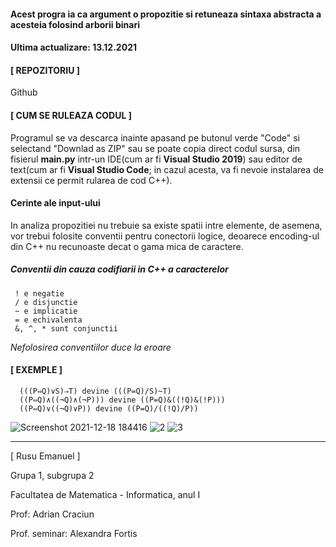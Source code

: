 #### Acest progra ia ca argument o propozitie si retuneaza sintaxa abstracta a acesteia folosind arborii binari

#### Ultima actualizare: 13.12.2021


#### [ REPOZITORIU ]

  Github

#### [ CUM SE RULEAZA CODUL ]

Programul se va descarca inainte apasand pe butonul verde "Code" si selectand "Downlad as ZIP" sau se poate copia direct codul sursa, din fisierul **main.py** intr-un IDE(cum ar fi **Visual Studio 2019**) sau editor de text(cum ar fi **Visual Studio Code**; in cazul acesta, va fi nevoie instalarea de extensii ce permit rularea de cod C++).

#### Cerinte ale input-ului

In analiza propozitiei nu trebuie sa existe spatii intre elemente, de asemena, vor trebui folosite conventii pentru conectorii logice, deoarece encoding-ul din C++ nu recunoaste decat o gama mica de caractere.
  
  ##### Conventii din cauza codifiarii in C++ a caracterelor
     ! e negatie
     / e disjunctie
     ~ e implicatie
     = e echivalenta
     &, ^, * sunt conjunctii

 *Nefolosirea conventiilor duce la eroare*

#### [ EXEMPLE ]

      (((P⇔Q)∨S)⇒T) devine (((P=Q)/S)~T)
      ((P⇔Q)∧((¬Q)∧(¬P))) devine ((P=Q)&((!Q)&(!P)))
      ((P⇔Q)∨((¬Q)∨P)) devine ((P=Q)/((!Q)/P))
      
   ![Screenshot 2021-12-18 184416](https://user-images.githubusercontent.com/92999481/146649043-75d01c9c-7004-4bc8-936b-fb05f8552b36.png)
   ![2](https://user-images.githubusercontent.com/92999481/146649142-ac6d1c03-a1ee-4cc8-992d-01a389660d69.png)
   ![3](https://user-images.githubusercontent.com/92999481/146649159-3724df66-dad4-414c-b079-fdc6cbdc0252.png)


---------------------------------------------------------------------------------------------------------------------------------------------------------------------------------

[ Rusu Emanuel ]

Grupa 1, subgrupa 2

Facultatea de Matematica - Informatica, anul I

Prof: Adrian Craciun

Prof. seminar: Alexandra Fortis
